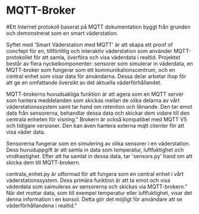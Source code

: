 # MQTT-Broker
 
#Ett Internet protokoll baserat på MQTT dokumentation byggt från grunden och demonstrerat som en smart väderstation.

Syftet med 'Smart Väderstation med MQTT' är att skapa ett proof of concfept för en, tillförlitlig och interaktiv väderstation som använder MQTT-protokollet för att samla, överföra och visa väderdata i realtid.
Projektet består av flera nyckelkomponenter: sensorer som simulerar in väderdata, en MQTT-broker som fungerar som ett kommunikationscentrum, och en central enhet som visar data för användarna. Dessa delar arbetar ihop för att ge en omfattande översikt av det aktuella väderförhållandet.

MQTT-brokerns huvudsakliga funktion är att agera som en MQTT server som hantera meddelanden som skickas mellan de olika delarna av vårt väderstationssystem samt tar hand om retention och liknande. Den tar emot data från sensorerna, behandlar dessa data och skickar dem vidare till den centrala enheten för visning." Brokern är också kompatibel med MQTT V5 och tidigare versioner. Den kan även hantera externa mqtt clienter för att visa väder data.

Sensorerna fungerar som en simulering av olika sensorer i en väderstation. Dess huvuduppgift är att samla in data som temperatur, luftfuktighet och vindhastighet. Efter att ha samlat in dessa data, tar 'sensors.py' hand om att skicka dem till MQTT-brokern.

centrala_enhet.py är utformad för att fungera som en central enhet i vårt väderstationssystem. Dess primära funktion är att ta emot och visa väderdata som saimuleras av sensorerna och skickas via MQTT-brokern." När det mottar data, som till exempel temperatur eller luftfuktighet, visar det denna information i en konsol. Detta gör det möjligt för användare att se väderförhållandena i realtid."
